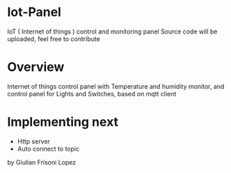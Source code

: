# Iot-Panel
IoT ( Internet of things ) control and monitoring panel
Source code will be uploaded, feel free to contribute
# Overview
Internet of things control panel with Temperature and humidity monitor, and control panel for Lights and Switches, based on mqtt client

# Implementing next
- Http server
- Auto connect to topic


 by Giulian Frisoni Lopez
